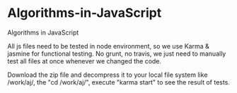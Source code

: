 Algorithms-in-JavaScript
========================

Algorithms in JavaScript

All js files need to be tested in node environment, so we use
Karma & jasmine for functional testing. No grunt, no travis, we just
need to manually test all files at once whenever we changed the code.

Download the zip file and decompress it to your local file system
like /work/aj/, the "cd /work/aj/", execute "karma start" to see the
result of tests.
